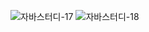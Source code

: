 ![자바스터디-17](https://user-images.githubusercontent.com/63386322/159217475-9cf4de6e-1e67-4483-ba74-69c28add4a4e.jpg)
![자바스터디-18](https://user-images.githubusercontent.com/63386322/159217484-330d1215-a982-4ad0-8879-923cf7864cd2.jpg)
